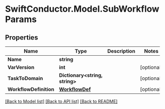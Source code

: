 # SwiftConductor.Model.SubWorkflowParams

## Properties

Name | Type | Description | Notes
------------ | ------------- | ------------- | -------------
**Name** | **string** |  | 
**VarVersion** | **int** |  | [optional] 
**TaskToDomain** | **Dictionary&lt;string, string&gt;** |  | [optional] 
**WorkflowDefinition** | [**WorkflowDef**](WorkflowDef.md) |  | [optional] 

[[Back to Model list]](../README.md#documentation-for-models) [[Back to API list]](../README.md#documentation-for-api-endpoints) [[Back to README]](../README.md)

